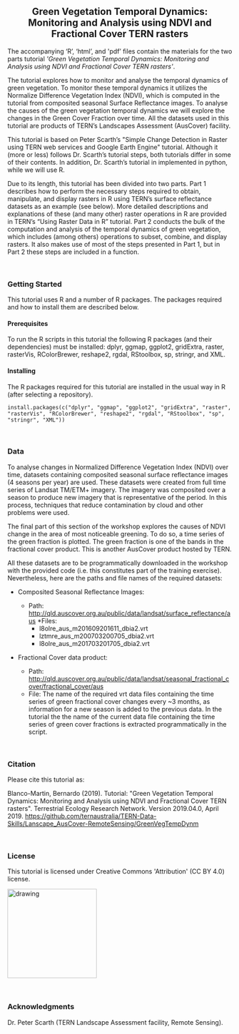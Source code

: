 <center> <h2>
Green Vegetation Temporal Dynamics: Monitoring and Analysis using NDVI and Fractional Cover TERN rasters
</h2> </center>

The accompanying ‘R’, ‘html’, and 'pdf’ files contain the materials for the two parts tutorial *'Green Vegetation Temporal Dynamics: Monitoring and Analysis using NDVI and Fractional Cover TERN rasters'*. 

The tutorial explores how to monitor and analyse the temporal dynamics of green vegetation. To monitor these temporal dynamics it utilizes the Normalize Difference Vegetation Index (NDVI), which is computed in the tutorial from composited seasonal Surface Reflectance images. To analyse the causes of the green vegetation temporal dynamics we will explore the changes in the Green Cover Fraction over time. All the datasets used in this tutorial are products of TERN’s Landscapes Assessment (AusCover) facility.

This tutorial is based on Peter Scarth’s "Simple Change Detection in Raster using TERN web services and Google Earth Engine" tutorial. Although it (more or less) follows Dr. Scarth’s tutorial steps, both tutorials differ in some of their contents. In addition, Dr. Scarth’s tutorial in implemented in python, while we will use R.

Due to its length, this tutorial has been divided into two parts. Part 1 describes how to perform the necessary steps required to obtain, manipulate, and display rasters in R using TERN’s surface reflectance datasets as an example (see below). More detailed descriptions and explanations of these (and many other) raster operations in R are provided in TERN’s “Using Raster Data in R” tutorial. Part 2 conducts the bulk of the computation and analysis of the temporal dynamics of green vegetation, which includes (among others) operations to subset, combine, and display rasters. It also makes use of most of the steps presented in Part 1, but in Part 2 these steps are included in a function. 


&nbsp;
### Getting Started

This tutorial uses R and a number of R packages. The packages required and how to install them are described below.

#### Prerequisites

To run the R scripts in this tutorial the following R packages (and their dependencies) must be installed: dplyr, ggmap, ggplot2, gridExtra, raster, rasterVis, RColorBrewer, reshape2, rgdal, RStoolbox, sp, stringr, and XML. 

#### Installing

The R packages required for this tutorial are installed in the usual way in R (after selecting a repository).

```
install.packages(c("dplyr", "ggmap", "ggplot2", "gridExtra", "raster", "rasterVis", "RColorBrewer", "reshape2", "rgdal", "RStoolbox", "sp", "stringr", "XML"))
```


&nbsp;
### Data

To analyse changes in Normalized Difference Vegetation Index (NDVI) over time, datasets containing composited seasonal surface reflectance images (4 seasons per year) are used. These datasets were created from full time series of Landsat TM/ETM+ imagery. The imagery was composited over a season to produce new imagery that is representative of the period. In this process, techniques that reduce contamination by cloud and other problems were used. 
   
   The final part of this section of the workshop explores the causes of NDVI change in the area of most noticeable greening. To do so, a time series of the green fraction is plotted. The green fraction is one of the bands in the fractional cover product. This is another AusCover product hosted by TERN.
   
   All these datasets are to be programmatically downloaded in the workshop with the provided code (i.e. this constitutes part of the training exercise). Nevertheless, here are the paths and file names of the required datasets:

* Composited Seasonal Reflectance Images: 
  * Path: http://qld.auscover.org.au/public/data/landsat/surface_reflectance/aus
  *Files: 
    * l8olre_aus_m201609201611_dbia2.vrt
    * lztmre_aus_m200703200705_dbia2.vrt
    * l8olre_aus_m201703201705_dbia2.vrt

* Fractional Cover data product: 
  * Path: http://qld.auscover.org.au/public/data/landsat/seasonal_fractional_cover/fractional_cover/aus
  * File:  The name of the required vrt data files containing the time series of green fractional cover changes every ~3 months, as information for a new season is added to the previous data. In the tutorial the the name of the current data file containing the time series of green cover fractions is extracted programmatically in the script. 


&nbsp;
### Citation

Please cite this tutorial as: 

Blanco-Martin, Bernardo (2019).
Tutorial: "Green Vegetation Temporal Dynamics: Monitoring and Analysis using NDVI and Fractional Cover TERN rasters".
Terrestrial Ecology Research Network.
Version 2019.04.0, April 2019.
https://github.com/ternaustralia/TERN-Data-Skills/Lanscape_AusCover-RemoteSensing/GreenVegTempDynm


&nbsp;
### License

This tutorial is licensed under Creative Commons 'Attribution' (CC BY 4.0) license.

<img src="https://mirrors.creativecommons.org/presskit/buttons/88x31/png/by.png" alt="drawing" width="200"/>


&nbsp;
### Acknowledgments
Dr. Peter Scarth  (TERN Landscape Assessment facility, Remote Sensing).












